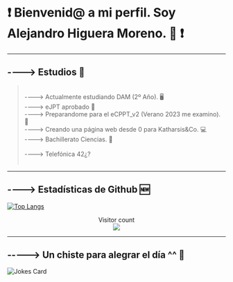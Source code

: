 # ❗ Bienvenid@ a mi perfil. Soy Alejandro Higuera Moreno. 🖖 ❗
<hr>

## ----> Estudios 📖
> <br />
> ----> Actualmente estudiando DAM (2º Año). 🖥️
> <br />
> ----> eJPT aprobado 💭
> <br />
> ----> Preparandome para el eCPPT_v2 (Verano 2023 me examino). 🖤
> <br />
> ----> Creando una página web desde 0 para Katharsis&Co. 💻
> <br />
> ----> Bachillerato Ciencias. 💯
> <br />
> <br />
> ----> Telefónica 42¿?
> <br />
> <br />
<hr>

## ----> Estadísticas de Github 🆕

 [![Top Langs](https://github-readme-stats.vercel.app/api/top-langs/?username=BashMagno&layout=compact)](https://github.com/anuraghazra/github-readme-stats)
<br />
<p align="center"> 
  Visitor count<br>
  <img src="https://profile-counter.glitch.me/BashMagno/count.svg" />
</p>

---
## -----> Un chiste para alegrar el día ^^ 🤣
![Jokes Card](https://readme-jokes.vercel.app/api)

 
